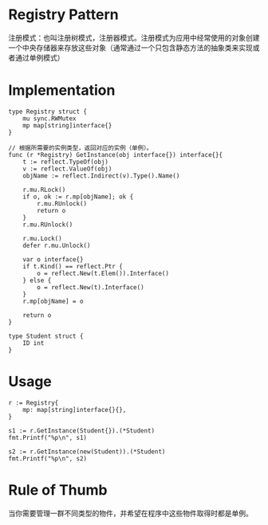 # Registry Pattern

注册模式：也叫注册树模式，注册器模式。注册模式为应用中经常使用的对象创建一个中央存储器来存放这些对象（通常通过一个只包含静态方法的抽象类来实现或者通过单例模式）

# Implementation

```
type Registry struct {
	mu sync.RWMutex
	mp map[string]interface{}
}

// 根据所需要的实例类型，返回对应的实例（单例）。
func (r *Registry) GetInstance(obj interface{}) interface{}{
	t := reflect.TypeOf(obj)
	v := reflect.ValueOf(obj)
	objName := reflect.Indirect(v).Type().Name()

	r.mu.RLock()
	if o, ok := r.mp[objName]; ok {
		r.mu.RUnlock()
		return o
	}
	r.mu.RUnlock()

	r.mu.Lock()
	defer r.mu.Unlock()

	var o interface{}
	if t.Kind() == reflect.Ptr {
		o = reflect.New(t.Elem()).Interface()
	} else {
		o = reflect.New(t).Interface()
	}
	r.mp[objName] = o

	return o
}

type Student struct {
	ID int
}
```

# Usage

```
r := Registry{
    mp: map[string]interface{}{},
}

s1 := r.GetInstance(Student{}).(*Student)
fmt.Printf("%p\n", s1)

s2 := r.GetInstance(new(Student)).(*Student)
fmt.Printf("%p\n", s2)
```

# Rule of Thumb

当你需要管理一群不同类型的物件，并希望在程序中这些物件取得时都是单例。